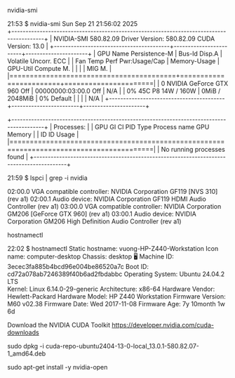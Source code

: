 
<!-- ======================================================= -->

nvidia-smi

21:53 $ nvidia-smi 
Sun Sep 21 21:56:02 2025       
+-----------------------------------------------------------------------------------------+
| NVIDIA-SMI 580.82.09              Driver Version: 580.82.09      CUDA Version: 13.0     |
+-----------------------------------------+------------------------+----------------------+
| GPU  Name                 Persistence-M | Bus-Id          Disp.A | Volatile Uncorr. ECC |
| Fan  Temp   Perf          Pwr:Usage/Cap |           Memory-Usage | GPU-Util  Compute M. |
|                                         |                        |               MIG M. |
|=========================================+========================+======================|
|   0  NVIDIA GeForce GTX 960         Off |   00000000:03:00.0 Off |                  N/A |
|  0%   45C    P8             14W /  160W |       0MiB /   2048MiB |      0%      Default |
|                                         |                        |                  N/A |
+-----------------------------------------+------------------------+----------------------+

+-----------------------------------------------------------------------------------------+
| Processes:                                                                              |
|  GPU   GI   CI              PID   Type   Process name                        GPU Memory |
|        ID   ID                                                               Usage      |
|=========================================================================================|
|  No running processes found                                                             |
+-----------------------------------------------------------------------------------------+

<!-- ======================================================= -->


<!-- https://docs.nvidia.com/cuda/cuda-installation-guide-linux/ -->

21:59 $ lspci | grep -i nvidia
 
02:00.0 VGA compatible controller: NVIDIA Corporation GF119 [NVS 310] (rev a1)
02:00.1 Audio device: NVIDIA Corporation GF119 HDMI Audio Controller (rev a1)
03:00.0 VGA compatible controller: NVIDIA Corporation GM206 [GeForce GTX 960] (rev a1)
03:00.1 Audio device: NVIDIA Corporation GM206 High Definition Audio Controller (rev a1)


<!-- ======================================================= -->

hostnamectl

22:02 $ hostnamectl 
 Static hostname: vuong-HP-Z440-Workstation
       Icon name: computer-desktop
         Chassis: desktop 🖥️
      Machine ID: 3ecec3fa885b4bcd96e004be86520a7c
         Boot ID: cd72a078ab7246389f40b6ad2fbdabbc
Operating System: Ubuntu 24.04.2 LTS              
          Kernel: Linux 6.14.0-29-generic
    Architecture: x86-64
 Hardware Vendor: Hewlett-Packard
  Hardware Model: HP Z440 Workstation
Firmware Version: M60 v02.38
   Firmware Date: Wed 2017-11-08
    Firmware Age: 7y 10month 1w 6d                



<!-- ======================================================= -->
Download the NVIDIA CUDA Toolkit
https://developer.nvidia.com/cuda-downloads


sudo dpkg -i cuda-repo-ubuntu2404-13-0-local_13.0.1-580.82.07-1_amd64.deb

<!-- ======================================================= -->

<!-- BELOW COMMAND HAS NOT BEEN TRIED YET -->
sudo apt-get install -y nvidia-open

<!-- ======================================================= -->


<!-- ======================================================= -->


<!-- ======================================================= -->


<!-- ======================================================= -->


